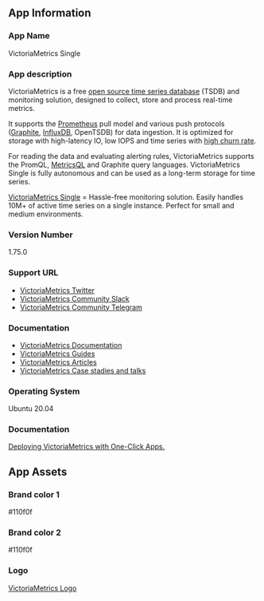 ## App Information

### App Name
VictoriaMetrics Single

### App description

VictoriaMetrics is a free [open source time series database](https://en.wikipedia.org/wiki/Time_series_database) (TSDB) and monitoring solution, designed to collect, store and process real-time metrics.

It supports the [Prometheus](https://en.wikipedia.org/wiki/Prometheus_(software)) pull model and various push protocols ([Graphite](https://en.wikipedia.org/wiki/Graphite_(software)), [InfluxDB](https://en.wikipedia.org/wiki/InfluxDB), OpenTSDB) for data ingestion. It is optimized for storage with high-latency IO, low IOPS and time series with [high churn rate](https://docs.victoriametrics.com/FAQ.html#what-is-high-churn-rate). 

For reading the data and evaluating alerting rules, VictoriaMetrics supports the PromQL, [MetricsQL](https://docs.victoriametrics.com/MetricsQL.html) and Graphite query languages. VictoriaMetrics Single is fully autonomous and can be used as a long-term storage for time series.

[VictoriaMetrics Single](https://docs.victoriametrics.com/Single-server-VictoriaMetrics.html) = Hassle-free monitoring solution. Easily handles 10M+ of active time series on a single instance. Perfect for small and medium environments.

### Version Number
1.75.0

### Support URL
* [VictoriaMetrics Twitter](https://twitter.com/MetricsVictoria)
* [VictoriaMetrics Community Slack](https://slack.victoriametrics.com)
* [VictoriaMetrics Community Telegram](https://t.me/VictoriaMetrics_en)

### Documentation
* [VictoriaMetrics Documentation](https://docs.victoriametrics.com)
* [VictoriaMetrics Guides](https://docs.victoriametrics.com/guides)
* [VictoriaMetrics Articles](https://docs.victoriametrics.com/Articles.html)
* [VictoriaMetrics Case stadies and talks](https://docs.victoriametrics.com/CaseStudies.html)

### Operating System
Ubuntu 20.04

### Documentation
[Deploying VictoriaMetrics with One-Click Apps.](deploying-one-click-apps.md)

## App Assets

### Brand color 1
#110f0f

### Brand color 2
#110f0f

### Logo
[VictoriaMetrics Logo](assets/VictoriaMetrics_logo.eps)